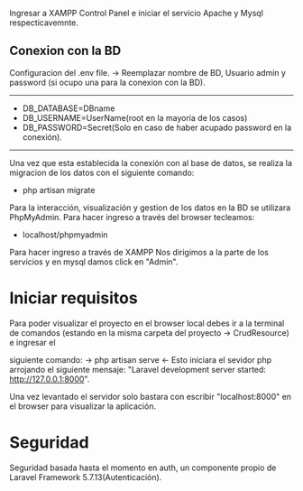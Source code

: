 Ingresar a XAMPP Control Panel e iniciar el servicio Apache y Mysql respecticavemnte.

## Conexion  con la BD

Configuracion del .env file.
-> Reemplazar nombre de BD, Usuario admin y password (si ocupo una para la conexion con la BD).
************************
* DB_DATABASE=DBname
* DB_USERNAME=UserName(root en la mayoria de los casos)
* DB_PASSWORD=Secret(Solo en caso de haber acupado password en la conexión).
************************
Una vez que esta establecida la conexión con al base de datos, se realiza la migracion de los datos con el siguiente comando:
* php artisan migrate 

Para la interacción, visualización y gestion de los datos en la BD se utilizara PhpMyAdmin. Para hacer ingreso a través del browser tecleamos: 
* localhost/phpmyadmin

Para hacer ingreso a través de XAMPP
Nos dirigimos a la parte de los servicios y en mysql damos click en "Admin".



# Iniciar requisitos

Para poder visualizar el proyecto en el browser local debes ir a la terminal de comandos (estando en la misma carpeta del proyecto -> CrudResource) e ingresar el 

siguiente comando:
-> php artisan serve <-
Esto iniciara el sevidor php arrojando el siguiente mensaje: "Laravel development server started: <http://127.0.0.1:8000>".

Una vez levantado el servidor solo bastara con escribir "localhost:8000" en el browser para visualizar la aplicación.

# Seguridad

Seguridad basada hasta el momento en auth, un componente propio de Laravel Framework 5.7.13(Autenticación).


